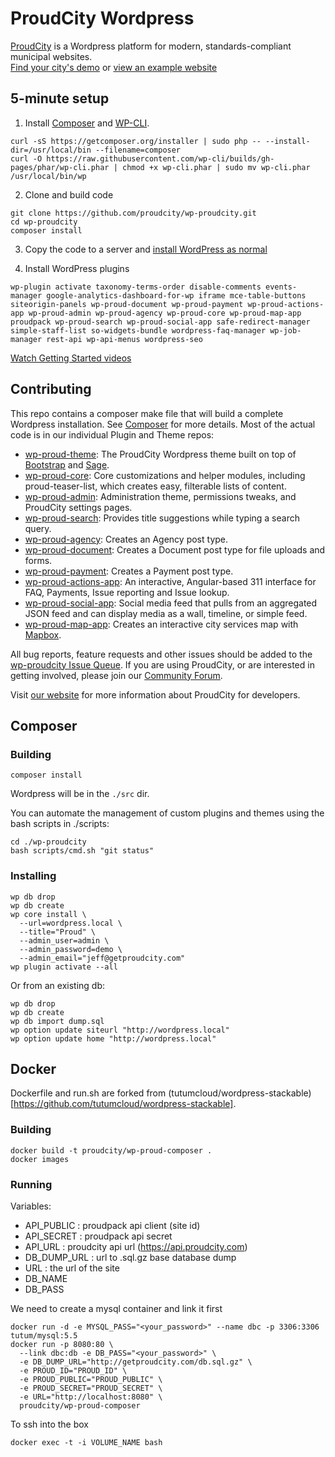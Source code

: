 ProudCity Wordpress
===================

[ProudCity](https://proudcity.com) is a Wordpress platform for modern, standards-compliant municipal websites.  
[Find your city's demo](https://proudcity.com/start) or [view an example website]([ProudCity](https://example.proudcity.com))

## 5-minute setup
1. Install [Composer](https://getcomposer.org) and [WP-CLI](http://wp-cli.org/).
  ```
  curl -sS https://getcomposer.org/installer | sudo php -- --install-dir=/usr/local/bin --filename=composer
  curl -O https://raw.githubusercontent.com/wp-cli/builds/gh-pages/phar/wp-cli.phar | chmod +x wp-cli.phar | sudo mv wp-cli.phar /usr/local/bin/wp
  ```

2. Clone and build code
  ```
  git clone https://github.com/proudcity/wp-proudcity.git
  cd wp-proudcity
  composer install
  ```
3. Copy the code to a server and [install WordPress as normal](https://codex.wordpress.org/Installing_WordPress#Famous_5-Minute_Install)

4. Install WordPress plugins
  ```
  wp-plugin activate taxonomy-terms-order disable-comments events-manager google-analytics-dashboard-for-wp iframe mce-table-buttons siteorigin-panels wp-proud-document wp-proud-payment wp-proud-actions-app wp-proud-admin wp-proud-agency wp-proud-core wp-proud-map-app proudpack wp-proud-search wp-proud-social-app safe-redirect-manager simple-staff-list so-widgets-bundle wordpress-faq-manager wp-job-manager rest-api wp-api-menus wordpress-seo 
  ```

[Watch Getting Started videos](https://proudcity.com/getting-started)


## Contributing

This repo contains a composer make file that will build a complete Wordpress installation.  See [Composer](#composer) for more details.  Most of the actual code is in our individual Plugin and Theme repos:
* [wp-proud-theme](https://github.com/proudcity/wp-proud-theme): The ProudCity Wordpress theme built on top of [Bootstrap](http://getbootstrap.com) and [Sage](https://roots.io/sage/).
* [wp-proud-core](https://github.com/proudcity/wp-proud-core): Core customizations and helper modules, including proud-teaser-list, which creates easy, filterable lists of content.
* [wp-proud-admin](https://github.com/proudcity/wp-proud-admin): Administration theme, permissions tweaks, and ProudCity settings pages.
* [wp-proud-search](https://github.com/proudcity/wp-proud-search): Provides title suggestions while typing a search query.
* [wp-proud-agency](https://github.com/proudcity/wp-proud-agency): Creates an Agency post type. 
* [wp-proud-document](https://github.com/proudcity/wp-proud-document): Creates a Document post type for file uploads and forms.
* [wp-proud-payment](https://github.com/proudcity/wp-proud-payment): Creates a Payment post type.
* [wp-proud-actions-app](https://github.com/proudcity/wp-proud-actions-app): An interactive, Angular-based 311 interface for FAQ, Payments, Issue reporting and Issue lookup.
* [wp-proud-social-app](https://github.com/proudcity/wp-proud-social-app): Social media feed that pulls from an aggregated JSON feed and can display media as a wall, timeline, or simple feed. 
* [wp-proud-map-app](https://github.com/proudcity/wp-proud-map-app): Creates an interactive city services map with [Mapbox](http://mapbox.com).

All bug reports, feature requests and other issues should be added to the [wp-proudcity Issue Queue](https://github.com/proudcity/wp-proudcity/issues).  If you are using ProudCity, or are interested in getting involved, please join our [Community Forum](https://groups.google.com/d/forum/proudcitydevelopers). 

Visit [our website](https://proudcity.com/developers) for more information about ProudCity for developers.

## Composer

### Building

```
composer install
```
Wordpress will be in the `./src` dir.

You can automate the management of custom plugins and themes using the bash scripts in ./scripts:
```
cd ./wp-proudcity
bash scripts/cmd.sh "git status"
```


### Installing
```
wp db drop
wp db create
wp core install \
  --url=wordpress.local \
  --title="Proud" \
  --admin_user=admin \
  --admin_password=demo \
  --admin_email="jeff@getproudcity.com"
wp plugin activate --all
```

Or from an existing db:
```
wp db drop
wp db create
wp db import dump.sql
wp option update siteurl "http://wordpress.local"
wp option update home "http://wordpress.local"
```


## Docker
Dockerfile and run.sh are forked from (tutumcloud/wordpress-stackable)[https://github.com/tutumcloud/wordpress-stackable].

### Building
```
docker build -t proudcity/wp-proud-composer .
docker images
```



### Running
Variables:
* API_PUBLIC : proudpack api client (site id)
* API_SECRET : proudpack api secret
* API_URL : proudcity api url (https://api.proudcity.com)
* DB_DUMP_URL : url to .sql.gz base database dump
* URL : the url of the site 
* DB_NAME
* DB_PASS

We need to create a mysql container and link it first
```
docker run -d -e MYSQL_PASS="<your_password>" --name dbc -p 3306:3306 tutum/mysql:5.5
docker run -p 8080:80 \
  --link dbc:db -e DB_PASS="<your_password>" \
  -e DB_DUMP_URL="http://getproudcity.com/db.sql.gz" \
  -e PROUD_ID="PROUD_ID" \
  -e PROUD_PUBLIC="PROUD_PUBLIC" \
  -e PROUD_SECRET="PROUD_SECRET" \
  -e URL="http://localhost:8080" \
  proudcity/wp-proud-composer
```
To ssh into the box
```
docker exec -t -i VOLUME_NAME bash
```
  